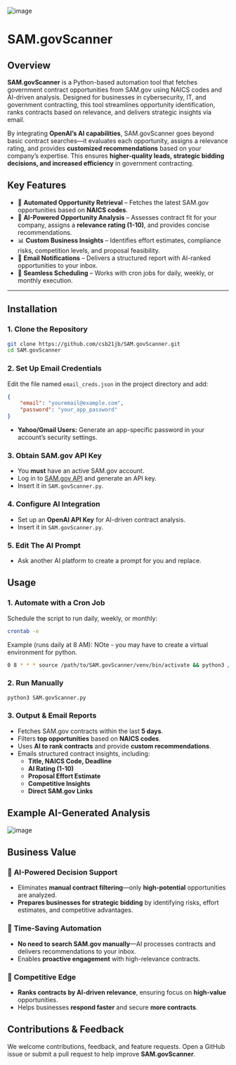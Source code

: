 ![image](https://github.com/csb21jb/SAM.govScanner/assets/94072917/7186d534-d39b-446e-8396-7727747c8054)

# SAM.govScanner

## Overview


**SAM.govScanner** is a Python-based automation tool that fetches government contract opportunities from SAM.gov using NAICS codes and AI-driven analysis. Designed for businesses in cybersecurity, IT, and government contracting, this tool streamlines opportunity identification, ranks contracts based on relevance, and delivers strategic insights via email.

By integrating **OpenAI’s AI capabilities**, SAM.govScanner goes beyond basic contract searches—it evaluates each opportunity, assigns a relevance rating, and provides **customized recommendations** based on your company’s expertise. This ensures **higher-quality leads, strategic bidding decisions, and increased efficiency** in government contracting.



## **Key Features**

- 🚀 **Automated Opportunity Retrieval** – Fetches the latest SAM.gov opportunities based on **NAICS codes**.
- 🤖 **AI-Powered Opportunity Analysis** – Assesses contract fit for your company, assigns a **relevance rating (1-10)**, and provides concise recommendations.
- 📊 **Custom Business Insights** – Identifies effort estimates, compliance risks, competition levels, and proposal feasibility.
- 📩 **Email Notifications** – Delivers a structured report with AI-ranked opportunities to your inbox.
- 🔄 **Seamless Scheduling** – Works with cron jobs for daily, weekly, or monthly execution.

---

## **Installation**

### **1. Clone the Repository**
```sh
git clone https://github.com/csb21jb/SAM.govScanner.git
cd SAM.govScanner
```

### **2. Set Up Email Credentials**
Edit the file named `email_creds.json` in the project directory and add:
```json
{
    "email": "youremail@example.com",
    "password": "your_app_password"
}
```
- **Yahoo/Gmail Users:** Generate an app-specific password in your account’s security settings.

### **3. Obtain SAM.gov API Key**
- You **must** have an active SAM.gov account.
- Log in to [SAM.gov API](https://open.gsa.gov/api/get-opportunities-public-api/) and generate an API key.
- Insert it in `SAM.govScanner.py`.

### **4. Configure AI Integration**
- Set up an **OpenAI API Key** for AI-driven contract analysis.
- Insert it in `SAM.govScanner.py`.

### **5. Edit The AI Prompt**
- Ask another AI platform to create a prompt for you and replace.



## **Usage**

### **1. Automate with a Cron Job**
Schedule the script to run daily, weekly, or monthly:
```sh
crontab -e
```
Example (runs daily at 8 AM): NOte - you may have to create a virtual environment for python.
```sh
0 8 * * * source /path/to/SAM.govScanner/venv/bin/activate && python3 /path/to/SAM.govScanner.py
```

### **2. Run Manually**
```sh
python3 SAM.govScanner.py
```

### **3. Output & Email Reports**
- Fetches SAM.gov contracts within the last **5 days**.
- Filters **top opportunities** based on **NAICS codes**.
- Uses **AI to rank contracts** and provide **custom recommendations**.
- Emails structured contract insights, including:
  - **Title, NAICS Code, Deadline**
  - **AI Rating (1-10)**
  - **Proposal Effort Estimate**
  - **Competitive Insights**
  - **Direct SAM.gov Links**


## **Example AI-Generated Analysis**
![image](https://github.com/user-attachments/assets/84a07519-9f74-49ba-9f43-965c60584465)




## **Business Value**

### 🔹 **AI-Powered Decision Support**
- Eliminates **manual contract filtering**—only **high-potential** opportunities are analyzed.
- **Prepares businesses for strategic bidding** by identifying risks, effort estimates, and competitive advantages.

### 🔹 **Time-Saving Automation**
- **No need to search SAM.gov manually**—AI processes contracts and delivers recommendations to your inbox.
- Enables **proactive engagement** with high-relevance contracts.

### 🔹 **Competitive Edge**
- **Ranks contracts by AI-driven relevance**, ensuring focus on **high-value** opportunities.
- Helps businesses **respond faster** and secure **more contracts**.


## **Contributions & Feedback**
We welcome contributions, feedback, and feature requests. Open a GitHub issue or submit a pull request to help improve **SAM.govScanner**.



